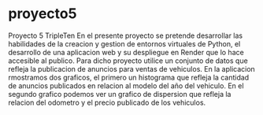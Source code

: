 # proyecto5
Proyecto 5 TripleTen
En el presente proyecto se pretende desarrollar las habilidades de la creacion y gestion de entornos virtuales de Python, el desarrollo de  una aplicacion web y su despliegue en Render que lo hace accesible al publico. 
Para dicho proyecto utilice un conjunto de datos que refleja la publicacion de anuncios para ventas de vehiculos. En la aplicacion rmostramos dos graficos, el primero un histograma que refleja la cantidad de anuncios publicados en relacion al modelo del año del vehiculo. En el segundo grafico podemos ver un grafico de dispersion que refleja la relacion del odometro y el precio publicado de los vehiculos. 